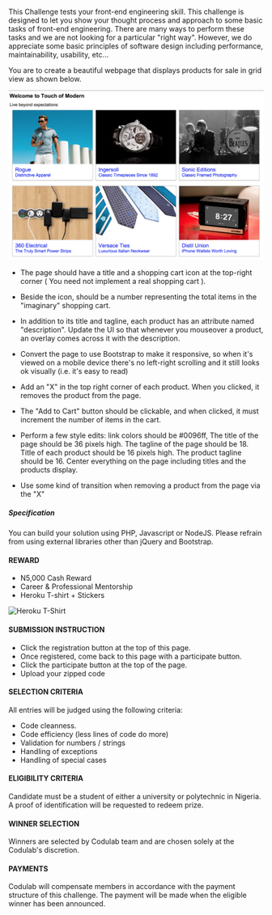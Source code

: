 This Challenge tests your front-end engineering skill. This challenge is designed to let you show your thought process and approach to some basic tasks of front-end engineering. There are many ways to perform these tasks and we are not looking for a particular "right way". However, we do appreciate some basic principles of software design including performance, maintainability, usability, etc...

You are to create a beautiful webpage that displays products for sale in grid view as shown below.

![Product Page](https://github.com/Codulab/codeclass-challenges/raw/master/the-product-page/product-page.png)

* The page should have a title and a shopping cart icon at the top-right corner ( You need not implement a real shopping cart ).
* Beside the icon, should be a number representing the total items in the "imaginary" shopping cart.
* In addition to its title and tagline, each product has an attribute named "description". Update the UI so that whenever you mouseover a product, an overlay comes across it with the description.

* Convert the page to use Bootstrap to make it responsive, so when it's viewed on a mobile device there's no left-right scrolling and it still looks ok visually (i.e. it's easy to read)

* Add an "X" in the top right corner of each product. When you clicked, it removes the product from the page.

* The "Add to Cart" button should be clickable, and when clicked, it must increment the number of items in the cart.

* Perform a few style edits: link colors should be #0096ff, The title of the page should be 36 pixels high. The tagline of the page should be 18. Title of each product should be 16 pixels high. The product tagline should be 16. Center everything on the page including titles and the products display.

* Use some kind of transition when removing a product from the page via the "X"


##### Specification
You can build your solution using PHP, Javascript or NodeJS. Please refrain from using external libraries other than jQuery and Bootstrap.

#### REWARD
* N5,000 Cash Reward
* Career & Professional Mentorship
* Heroku T-shirt + Stickers

![Heroku T-Shirt](http://i.picresize.com/images/2016/08/01/IupJg.jpg)


#### SUBMISSION INSTRUCTION 
* Click the registration button at the top of this page.
* Once registered, come back to this page with a participate button.
* Click the participate button at the top of the page.
* Upload your zipped code


#### SELECTION CRITERIA
All entries will be judged using the following criteria:
* Code cleanness.
* Code efficiency (less lines of code do more)
* Validation for numbers / strings
* Handling of exceptions
* Handling of special cases


#### ELIGIBILITY CRITERIA
Candidate must be a student of either a university or polytechnic in Nigeria. A proof of identification will be requested to redeem prize.

#### WINNER SELECTION
Winners are selected by Codulab team and are chosen solely at the Codulab's discretion. 

#### PAYMENTS
Codulab will compensate members in accordance with the payment structure of this challenge. The payment will be made when the eligible winner has been announced.